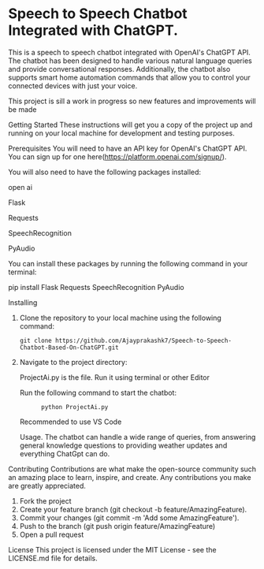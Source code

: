 # Speech to Speech Chatbot Integrated with ChatGPT.
This is a speech to speech chatbot integrated with OpenAI's ChatGPT API. The chatbot has been designed to handle various natural language queries and provide conversational responses. Additionally, the chatbot also supports smart home automation commands that allow you to control your connected devices with just your voice.

This project is sill a work in progress so new features and improvements will be made

Getting Started
These instructions will get you a copy of the project up and running on your local machine for development and testing purposes.

Prerequisites
You will need to have an API key for OpenAI's ChatGPT API. You can sign up for one here(https://platform.openai.com/signup/).

You will also need to have the following packages installed:

open ai

Flask

Requests

SpeechRecognition

PyAudio

You can install these packages by running the following command in your terminal:

pip install Flask Requests SpeechRecognition PyAudio


Installing
  
  1. Clone the repository to your local machine using the following command:
   
         git clone https://github.com/Ajayprakashk7/Speech-to-Speech-Chatbot-Based-On-ChatGPT.git
     
  2. Navigate to the project directory:
    
     ProjectAi.py is the file. Run it using terminal or other Editor
     
     Run the following command to start the chatbot:
     
               python ProjectAi.py
             
             
     Recommended to use VS Code
     
     Usage.
The chatbot can handle a wide range of queries, from answering general knowledge questions to providing weather updates and everything ChatGpt can do.

Contributing
     Contributions are what make the open-source community such an amazing place to learn, inspire, and create. Any contributions you make are greatly     appreciated.

   1. Fork the project
   2. Create your feature branch (git checkout -b feature/AmazingFeature).  
   3. Commit your changes (git commit -m 'Add some AmazingFeature').
   4. Push to the branch (git push origin feature/AmazingFeature)
   5. Open a pull request
   
   
   License
This project is licensed under the MIT License - see the LICENSE.md file for details.




